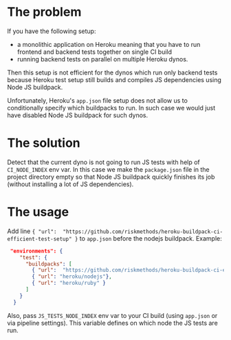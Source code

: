 # The problem

If you have the following setup:

  * a monolithic application on Heroku meaning that you have to run frontend and backend tests together on single CI build
  * running backend tests on parallel on multiple Heroku dynos.

Then this setup is not efficient for the dynos which run only backend tests because Heroku test setup
still builds and compiles JS dependencies using Node JS buildpack.

Unfortunately, Heroku's `app.json` file setup does not allow us to conditionally specify which buildpacks to run.
In such case we would just have disabled Node JS buildpack for such dynos.

# The solution

Detect that the current dyno is not going to run JS tests with help of `CI_NODE_INDEX` env var.
In this case we make the `package.json` file in the project directory empty so that Node JS buildpack
quickly finishes its job (without installing a lot of JS dependencies).

# The usage

Add line `{ "url":  "https://github.com/riskmethods/heroku-buildpack-ci-efficient-test-setup" }` to `app.json`
before the nodejs buildpack. Example:

```json
 "environments": {
    "test": {
      "buildpacks": [
        { "url":  "https://github.com/riskmethods/heroku-buildpack-ci-efficient-test-setup" },
        { "url": "heroku/nodejs"},
        { "url": "heroku/ruby" }
      ]
    }
  }
```

Also, pass `JS_TESTS_NODE_INDEX` env var to your CI build (using `app.json` or via pipeline settings).
This variable defines on which node the JS tests are run.
